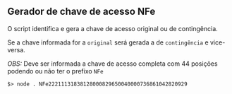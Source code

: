 ## Gerador de chave de acesso NFe

O script identifica e gera a chave de acesso original ou de contingência.

Se a chave informada for a `original` será gerada a de `contingência` e vice-versa.

*OBS:* Deve ser informada a chave de acesso completa com 44 posições podendo ou não ter o prefixo `NFe`

```
$> node . NFe22211131838128000829650040000736861042820929
```
